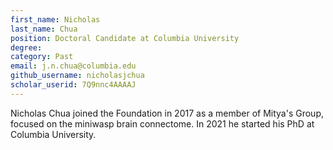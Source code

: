 ```yaml
---
first_name: Nicholas
last_name: Chua
position: Doctoral Candidate at Columbia University
degree: 
category: Past
email: j.n.chua@columbia.edu
github_username: nicholasjchua
scholar_userid: 7Q9nnc4AAAAJ
---
```

<!-- bio below -->
Nicholas Chua joined the Foundation in 2017 as a member of Mitya's Group, focused on the miniwasp brain connectome. In 2021 he started his PhD at Columbia University.